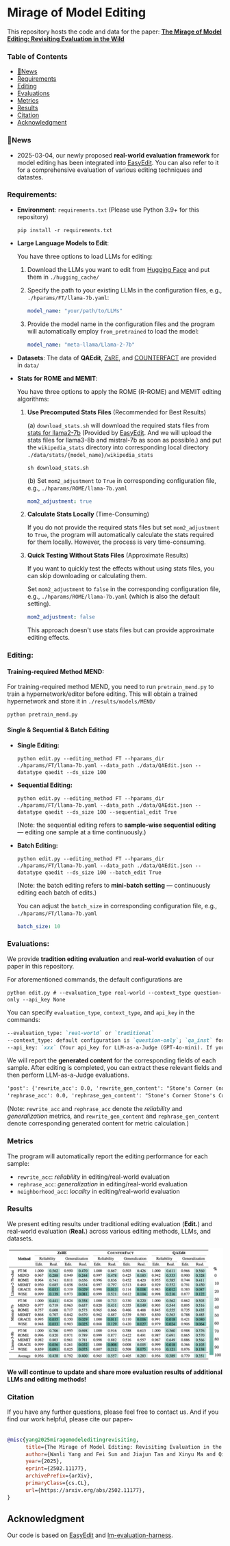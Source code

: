 # Mirage of Model Editing

This repository hosts the code and data for the paper: **[The Mirage of Model Editing: Revisiting Evaluation in the Wild](https://arxiv.org/abs/2502.11177)**

### Table of Contents

- [📢News](#📢News)
- [Requirements](#requirements)
- [Editing](#editing)
- [Evaluations](#evaluations)
- [Metrics](#metrics)
- [Results](#results)
- [Citation](#citation)
- [Acknowledgment](#acknowledgment)



### 📢News

- 2025-03-04, our newly proposed **real-world evaluation framework** for model editing has been integrated into [EasyEdit](https://github.com/zjunlp/EasyEdit). You can also refer to it for a comprehensive evaluation of various editing techniques and datastes. 



### Requirements:

- **Environment**: `requirements.txt` (Please use Python 3.9+ for this repository)

  ```shell
  pip install -r requirements.txt
  ```

- **Large Language Models to Edit**: 

  You have three options to load LLMs for editing:

  1. Download the LLMs you want to edit from [Hugging Face](https://huggingface.co/) and put them in `./hugging_cache/` 

  2. Specify the path to your existing LLMs in the configuration files, e.g.,  `./hparams/FT/llama-7b.yaml`:

     ```yaml
     model_name: "your/path/to/LLMs"
     ```

  3. Provide the model name in the configuration files and the program will automatically employ `from_pretrained` to load the model:

     ```yaml
     model_name: "meta-llama/Llama-2-7b"
     ```

- **Datasets**: The data of **QAEdit**, [ZsRE](https://github.com/nicola-decao/KnowledgeEditor), and [COUNTERFACT](https://rome.baulab.info) are provided in `data/`

- **Stats for ROME and MEMIT**: 

  You have three options to apply the ROME (R-ROME) and MEMIT editing algorithms:

  1. **Use Precomputed Stats Files** (Recommended for Best Results)

     (a) `download_stats.sh` will download the required stats files from [stats for llama2-7b](https://drive.google.com/drive/folders/1IGt7NNV-OxXqIljjr02_k0dDY50Z5N_E) (Provided by [EasyEdit](https://github.com/zjunlp/EasyEdit). And we will upload the stats files for llama3-8b and mistral-7b as soon as possible.) and put the `wikipedia_stats` directory into corresponding local directory `./data/stats/{model_name}/wikipedia_stats`

     ```shell
     sh download_stats.sh
     ```

     (b) Set `mom2_adjustment` to `True` in corresponding configuration file, e.g., `./hparams/ROME/llama-7b.yaml`

     ```yaml
     mom2_adjustment: true
     ```

  2. **Calculate Stats Locally** (Time-Consuming)

     If you do not provide the required stats files but set `mom2_adjustment` to `True`, the program will automatically calculate the stats required for them locally. However, the process is very time-consuming.

  3. **Quick Testing Without Stats Files** (Approximate Results)
  
     If you want to quickly test the effects without using stats files, you can skip downloading or calculating them. 
  
     Set `mom2_adjustment` to `false` in the corresponding configuration file, e.g., `./hparams/ROME/llama-7b.yaml` (which is also the default setting). 
  
     ```yaml
     mom2_adjustment: false
     ```
     
     This approach doesn't use stats files but can provide approximate editing effects.



### Editing:

#### Training-required Method MEND:

For training-required method MEND, you need to run `pretrain_mend.py` to train a hypernetwork/editor before editing. This will obtain a trained hypernetwork and store it in `./results/models/MEND/`

```shell
python pretrain_mend.py
```

#### Single & Sequential & Batch Editing

- **Single Editing:** 

  ```shell
  python edit.py --editing_method FT --hparams_dir ./hparams/FT/llama-7b.yaml --data_path ./data/QAEdit.json --datatype qaedit --ds_size 100
  ```

- **Sequential Editing:** 

  ```shell
  python edit.py --editing_method FT --hparams_dir ./hparams/FT/llama-7b.yaml --data_path ./data/QAEdit.json --datatype qaedit --ds_size 100 --sequential_edit True
  ```
  (Note: the sequential editing refers to **sample-wise sequential editing** — editing one sample at a time continuously.)

- **Batch Editing:** 

  ```shell
  python edit.py --editing_method FT --hparams_dir ./hparams/FT/llama-7b.yaml --data_path ./data/QAEdit.json --datatype qaedit --ds_size 100 --batch_edit True
  ```
  (Note: the batch editing refers to **mini-batch setting** — continuously editing each batch of edits.)

  You can adjust the `batch_size` in corresponding configuration file, e.g., `./hparams/FT/llama-7b.yaml`

  ```yaml
  batch_size: 10
  ```




### Evaluations:

We provide **tradition editing evaluation** and **real-world evaluation** of our paper in this repository.

For aforementioned commands, the default configurations are

```shell
python edit.py # --evaluation_type real-world --context_type question-only --api_key None
```

You can specify `evaluation_type`,  `context_type`, and `api_key` in the commands:

```markdown
--evaluation_type: `real-world` or `traditional`
--context_type: default configuration is `question-only`; `qa_inst` for QA task instruction; `chat_temp` for chat model
--api_key: `xxx` (Your api_key for LLM-as-a-Judge (GPT-4o-mini). If you cannot provide an api_key, we will default to provide exact match as an alternative.)
```

We will report the **generated content** for the corresponding fields of each sample. After editing is completed, you can extract these relevant fields and then perform LLM-as-a-Judge evaluations.

```txt
'post': {'rewrite_acc': 0.0, 'rewrite_gen_content': "Stone's Corner (now Unionville) 1 1 1831 1831 Stone's Corner (now Unionville) Original name of Forthton 204", 
'rephrase_acc': 0.0, 'rephrase_gen_content': "Stone's Corner Stone's Corner 1831 1831 12 10 100 "}
```

(Note: `rewrite_acc` and `rephrase_acc` denote the *reliability* and *generalization* metrics, and `rewrite_gen_content` and `rephrase_gen_content` denote corresponding generated content for metric calculation.)



### Metrics

The program will automatically report the editing performance for each sample:

- `rewrite_acc`: *reliability* in editing/real-world evaluation
- `rephrase_acc`: *generalization* in editing/real-world evaluation
- `neighborhood_acc`: *locality* in editing/real-world evaluation



### Results

We present editing results under traditional editing evaluation (**Edit.**) and real-world evaluation (**Real.**) across various editing methods, LLMs, and datasets.

<img src="./figs/Results.png" alt="image-20250220234018159" style="zoom:50%;" />

**We will continue to update and share more evaluation results of additional LLMs and editing methods!**



### Citation

If you have any further questions, please feel free to contact us. And if you find our work helpful, please cite our paper~

```bibtex

@misc{yang2025miragemodeleditingrevisiting,
      title={The Mirage of Model Editing: Revisiting Evaluation in the Wild}, 
      author={Wanli Yang and Fei Sun and Jiajun Tan and Xinyu Ma and Qi Cao and Dawei Yin and Huawei Shen and Xueqi Cheng},
      year={2025},
      eprint={2502.11177},
      archivePrefix={arXiv},
      primaryClass={cs.CL},
      url={https://arxiv.org/abs/2502.11177}, 
}

```



## Acknowledgment

Our code is based on [EasyEdit](https://github.com/zjunlp/EasyEdit) and [lm-evaluation-harness](https://github.com/EleutherAI/lm-evaluation-harness).
